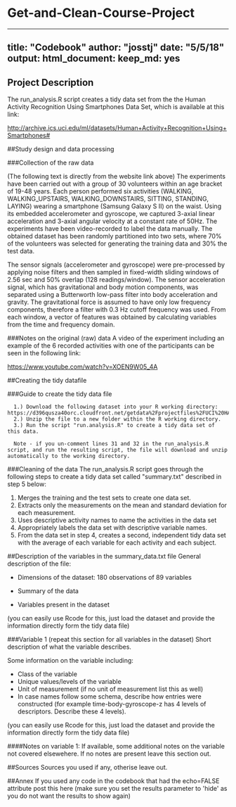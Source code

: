 # Get-and-Clean-Course-Project
---
title: "Codebook"
author: "josstj"
date: "5/5/18"
output:
  html_document:
    keep_md: yes
---

## Project Description
The run_analysis.R script creates a tidy data set from the the Human Activity Recognition Using Smartphones Data Set, which is available at this link:

http://archive.ics.uci.edu/ml/datasets/Human+Activity+Recognition+Using+Smartphones#

##Study design and data processing

###Collection of the raw data

(The following text is directly from the website link above)
The experiments have been carried out with a group of 30 volunteers within an age bracket of 19-48 years. Each person performed six activities (WALKING, WALKING_UPSTAIRS, WALKING_DOWNSTAIRS, SITTING, STANDING, LAYING) wearing a smartphone (Samsung Galaxy S II) on the waist. Using its embedded accelerometer and gyroscope, we captured 3-axial linear acceleration and 3-axial angular velocity at a constant rate of 50Hz. The experiments have been video-recorded to label the data manually. The obtained dataset has been randomly partitioned into two sets, where 70% of the volunteers was selected for generating the training data and 30% the test data. 

The sensor signals (accelerometer and gyroscope) were pre-processed by applying noise filters and then sampled in fixed-width sliding windows of 2.56 sec and 50% overlap (128 readings/window). The sensor acceleration signal, which has gravitational and body motion components, was separated using a Butterworth low-pass filter into body acceleration and gravity. The gravitational force is assumed to have only low frequency components, therefore a filter with 0.3 Hz cutoff frequency was used. From each window, a vector of features was obtained by calculating variables from the time and frequency domain.

###Notes on the original (raw) data 
A video of the experiment including an example of the 6 recorded activities with one of the participants can be seen in the following link: 

https://www.youtube.com/watch?v=XOEN9W05_4A

##Creating the tidy datafile

###Guide to create the tidy data file

      1.) Download the following dataset into your R working directory:         https://d396qusza40orc.cloudfront.net/getdata%2Fprojectfiles%2FUCI%20HAR%20Dataset.zip
      2.) Unzip the file to a new folder within the R working directory.
      3.) Run the script "run.analysis.R" to create a tidy data set of this data.   
      
      Note - if you un-comment lines 31 and 32 in the run_analysis.R script, and run the resulting script, the file will download and unzip automatically to the working directory.    
  
###Cleaning of the data
The run_analysis.R script goes through the following steps to create a tidy data set called "summary.txt" described in step 5 below:

1. Merges the training and the test sets to create one data set.
2. Extracts only the measurements on the mean and standard deviation for each measurement.
3. Uses descriptive activity names to name the activities in the data set
4. Appropriately labels the data set with descriptive variable names.
5. From the data set in step 4, creates a second, independent tidy data set with the average of each variable for each activity and each subject.

##Description of the variables in the summary_data.txt file
General description of the file:
 - Dimensions of the dataset:  180 observations of 89 variables  
 
 
 
 
 
 - Summary of the data
 - Variables present in the dataset

(you can easily use Rcode for this, just load the dataset and provide the information directly form the tidy data file)

###Variable 1 (repeat this section for all variables in the dataset)
Short description of what the variable describes.

Some information on the variable including:
 - Class of the variable
 - Unique values/levels of the variable
 - Unit of measurement (if no unit of measurement list this as well)
 - In case names follow some schema, describe how entries were constructed (for example time-body-gyroscope-z has 4 levels of descriptors. Describe these 4 levels). 

(you can easily use Rcode for this, just load the dataset and provide the information directly form the tidy data file)

####Notes on variable 1:
If available, some additional notes on the variable not covered elsewehere. If no notes are present leave this section out.

##Sources
Sources you used if any, otherise leave out.

##Annex
If you used any code in the codebook that had the echo=FALSE attribute post this here (make sure you set the results parameter to 'hide' as you do not want the results to show again)
